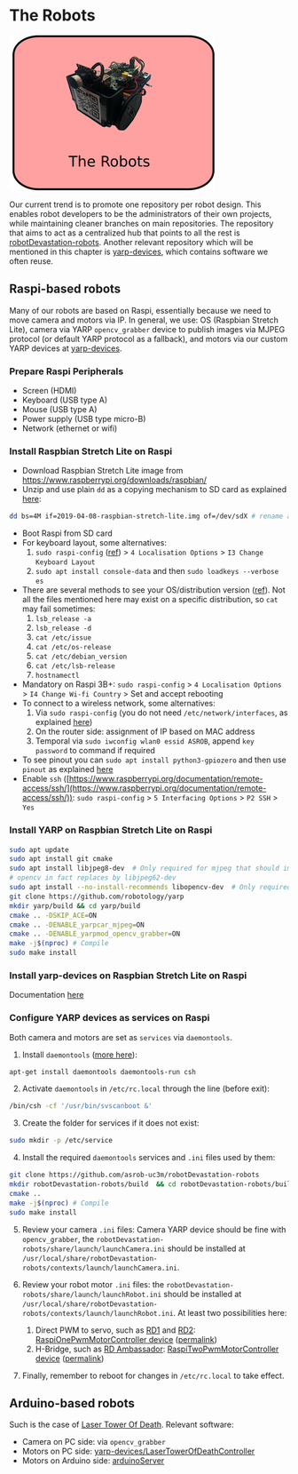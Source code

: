 # The Robots

![The Robots](/assets/the-robot.png)

Our current trend is to promote one repository per robot design. This enables robot developers to be the administrators of their own projects, while maintaining cleaner branches on main repositories. The repository that aims to act as a centralized hub that points to all the rest is [robotDevastation-robots](https://github.com/asrob-uc3m/robotDevastation-robots). Another relevant repository which will be mentioned in this chapter is [yarp-devices](https://github.com/asrob-uc3m/yarp-devices), which contains software we often reuse.

## Raspi-based robots
Many of our robots are based on Raspi, essentially because we need to move camera and motors via IP. In general, we use: OS (Raspbian Stretch Lite), camera via YARP `opencv_grabber` device to publish images via MJPEG protocol (or default YARP protocol as a fallback), and motors via our custom YARP devices at [yarp-devices](https://github.com/asrob-uc3m/yarp-devices).

### Prepare Raspi Peripherals
- Screen (HDMI)
- Keyboard (USB type A)
- Mouse (USB type A)
- Power supply (USB type micro-B)
- Network (ethernet or wifi)

### Install Raspbian Stretch Lite on Raspi
- Download Raspbian Stretch Lite image from https://www.raspberrypi.org/downloads/raspbian/
- Unzip and use plain `dd` as a copying mechanism to SD card as explained [here](https://www.raspberrypi.org/documentation/installation/installing-images/linux.md):
```bash
dd bs=4M if=2019-04-08-raspbian-stretch-lite.img of=/dev/sdX # rename as required, e.g. /dev/mmcblk0
```
- Boot Raspi from SD card
- For keyboard layout, some alternatives:
    1. `sudo raspi-config` ([ref](https://raspberryparatorpes.net/empezando/raspi-config-configuracion-inicial-de-raspbian/)) > `4 Localisation Options` > `I3 Change Keyboard Layout`
    1. `sudo apt install console-data` and then `sudo loadkeys --verbose es`
- There are several methods to see your OS/distribution version ([ref](https://linuxize.com/post/how-to-check-your-ubuntu-version/)). Not all the files mentioned here may exist on a specific distribution, so `cat` may fail sometimes:
    1. `lsb_release -a`
    1. `lsb_release -d`
    1. `cat /etc/issue`
    1. `cat /etc/os-release`
    1. `cat /etc/debian_version`
    1. `cat /etc/lsb-release`
    1. `hostnamectl`
- Mandatory on Raspi 3B+: `sudo raspi-config` > `4 Localisation Options` > `I4 Change Wi-fi Country` > Set and accept rebooting
- To connect to a wireless network, some alternatives:
    1. Via `sudo raspi-config` (you do not need `/etc/network/interfaces`, as explained [here](https://apps-robots.uc3m.es/asrob/wiki/Tutorial_de_Redes))
    1. On the router side: assignment of IP based on MAC address
    1. Temporal via `sudo iwconfig wlan0 essid ASROB`, append `key password` to command if required
- To see pinout you can `sudo apt install python3-gpiozero` and then use `pinout` as explained [here](https://www.raspberrypi.org/documentation/usage/gpio/README.md)
- Enable `ssh` ([https://www.raspberrypi.org/documentation/remote-access/ssh/](https://www.raspberrypi.org/documentation/remote-access/ssh/)): `sudo raspi-config` > `5 Interfacing Options` > `P2 SSH` > `Yes`

### Install YARP on Raspbian Stretch Lite on Raspi
```bash
sudo apt update
sudo apt install git cmake
sudo apt install libjpeg8-dev  # Only required for mjpeg that should improve video comms
# opencv in fact replaces by libjpeg62-dev
sudo apt install --no-install-recommends libopencv-dev  # Only required for opencv_grabber
git clone https://github.com/robotology/yarp
mkdir yarp/build && cd yarp/build
cmake .. -DSKIP_ACE=ON
cmake .. -DENABLE_yarpcar_mjpeg=ON
cmake .. -DENABLE_yarpmod_opencv_grabber=ON
make -j$(nproc) # Compile
sudo make install
```

### Install yarp-devices on Raspbian Stretch Lite on Raspi
Documentation [here](https://github.com/asrob-uc3m/yarp-devices/blob/develop/doc/yarp-devices-install.md)

### Configure YARP devices as services on Raspi
Both camera and motors are set as `services` via `daemontools`.

1. Install `daemontools` ([more here](https://github.com/roboticslab-uc3m/installation-guides/blob/master/install-daemontools.md)):
```bash
apt-get install daemontools daemontools-run csh
```

2. Activate `daemontools` in `/etc/rc.local` through the line (before exit):
```bash
/bin/csh -cf '/usr/bin/svscanboot &'
```

3. Create the folder for services if it does not exist:
```bash
sudo mkdir -p /etc/service
```

4. Install the required `daemontools` services and `.ini` files used by them:
```bash
git clone https://github.com/asrob-uc3m/robotDevastation-robots
mkdir robotDevastation-robots/build  && cd robotDevastation-robots/build
cmake ..
make -j$(nproc) # Compile
sudo make install
```

5. Review your camera `.ini` files: Camera YARP device should be fine with `opencv_grabber`, the `robotDevastation-robots/share/launch/launchCamera.ini` should be installed at `/usr/local/share/robotDevastation-robots/contexts/launch/launchCamera.ini`.

6. Review your robot motor `.ini` files: the `robotDevastation-robots/share/launch/launchRobot.ini` should be installed at `/usr/local/share/robotDevastation-robots/contexts/launch/launchRobot.ini`. At least two possibilities here:
   1. Direct PWM to servo, such as [RD1](https://github.com/asrob-uc3m/rd1) and [RD2](https://github.com/asrob-uc3m/rd2): [RaspiOnePwmMotorController device](https://github.com/asrob-uc3m/yarp-devices/tree/develop/libraries/YarpPlugins/RaspiOnePwmMotorController) ([permalink](https://github.com/asrob-uc3m/yarp-devices/tree/0586c4a9d571f9959188486ca544deebbc2ddaa2/libraries/YarpPlugins/RaspiOnePwmMotorController))
   2. H-Bridge, such as [RD Ambassador](https://github.com/asrob-uc3m/rd-ambassador): [RaspiTwoPwmMotorController device](https://github.com/asrob-uc3m/yarp-devices/tree/develop/libraries/YarpPlugins/RaspiTwoPwmMotorController) ([permalink](https://github.com/asrob-uc3m/yarp-devices/tree/0586c4a9d571f9959188486ca544deebbc2ddaa2/libraries/YarpPlugins/RaspiTwoPwmMotorController))

7. Finally, remember to reboot for changes in `/etc/rc.local` to take effect.

## Arduino-based robots
Such is the case of [Laser Tower Of Death](https://github.com/asrob-uc3m/laser-tower-of-death). Relevant software:
- Camera on PC side: via `opencv_grabber`
- Motors on PC side: [yarp-devices/LaserTowerOfDeathController](https://github.com/asrob-uc3m/yarp-devices/tree/develop/libraries/YarpPlugins/LaserTowerOfDeathController)
- Motors on Arduino side: [arduinoServer](https://github.com/asrob-uc3m/yarp-devices/tree/develop/firmware/arduinoServer)
